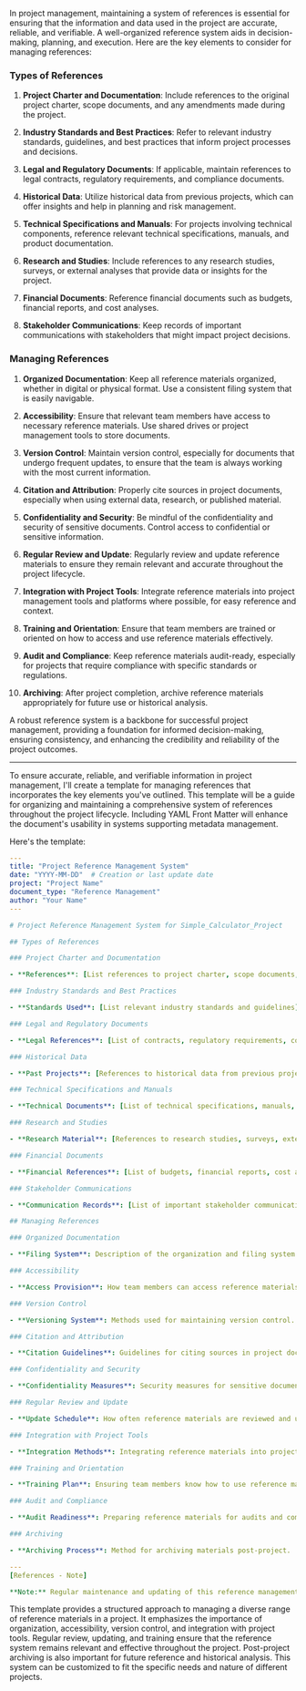 In project management, maintaining a system of references is essential for ensuring that the information and data used in the project are accurate, reliable, and verifiable. A well-organized reference system aids in decision-making, planning, and execution. Here are the key elements to consider for managing references:

### Types of References

1. **Project Charter and Documentation**: Include references to the original project charter, scope documents, and any amendments made during the project.

2. **Industry Standards and Best Practices**: Refer to relevant industry standards, guidelines, and best practices that inform project processes and decisions.

3. **Legal and Regulatory Documents**: If applicable, maintain references to legal contracts, regulatory requirements, and compliance documents.

4. **Historical Data**: Utilize historical data from previous projects, which can offer insights and help in planning and risk management.

5. **Technical Specifications and Manuals**: For projects involving technical components, reference relevant technical specifications, manuals, and product documentation.

6. **Research and Studies**: Include references to any research studies, surveys, or external analyses that provide data or insights for the project.

7. **Financial Documents**: Reference financial documents such as budgets, financial reports, and cost analyses.

8. **Stakeholder Communications**: Keep records of important communications with stakeholders that might impact project decisions.

### Managing References

1. **Organized Documentation**: Keep all reference materials organized, whether in digital or physical format. Use a consistent filing system that is easily navigable.

2. **Accessibility**: Ensure that relevant team members have access to necessary reference materials. Use shared drives or project management tools to store documents.

3. **Version Control**: Maintain version control, especially for documents that undergo frequent updates, to ensure that the team is always working with the most current information.

4. **Citation and Attribution**: Properly cite sources in project documents, especially when using external data, research, or published material.

5. **Confidentiality and Security**: Be mindful of the confidentiality and security of sensitive documents. Control access to confidential or sensitive information.

6. **Regular Review and Update**: Regularly review and update reference materials to ensure they remain relevant and accurate throughout the project lifecycle.

7. **Integration with Project Tools**: Integrate reference materials into project management tools and platforms where possible, for easy reference and context.

8. **Training and Orientation**: Ensure that team members are trained or oriented on how to access and use reference materials effectively.

9. **Audit and Compliance**: Keep reference materials audit-ready, especially for projects that require compliance with specific standards or regulations.

10. **Archiving**: After project completion, archive reference materials appropriately for future use or historical analysis.

A robust reference system is a backbone for successful project management, providing a foundation for informed decision-making, ensuring consistency, and enhancing the credibility and reliability of the project outcomes.

---
To ensure accurate, reliable, and verifiable information in project management, I'll create a template for managing references that incorporates the key elements you've outlined. This template will be a guide for organizing and maintaining a comprehensive system of references throughout the project lifecycle. Including YAML Front Matter will enhance the document's usability in systems supporting metadata management.

Here's the template:

```yaml
---
title: "Project Reference Management System"
date: "YYYY-MM-DD"  # Creation or last update date
project: "Project Name"
document_type: "Reference Management"
author: "Your Name"
---

# Project Reference Management System for Simple_Calculator_Project

## Types of References

### Project Charter and Documentation

- **References**: [List references to project charter, scope documents, amendments]

### Industry Standards and Best Practices

- **Standards Used**: [List relevant industry standards and guidelines]

### Legal and Regulatory Documents

- **Legal References**: [List of contracts, regulatory requirements, compliance documents]

### Historical Data

- **Past Projects**: [References to historical data from previous projects]

### Technical Specifications and Manuals

- **Technical Documents**: [List of technical specifications, manuals, product documentation]

### Research and Studies

- **Research Material**: [References to research studies, surveys, external analyses]

### Financial Documents

- **Financial References**: [List of budgets, financial reports, cost analyses]

### Stakeholder Communications

- **Communication Records**: [List of important stakeholder communications]

## Managing References

### Organized Documentation

- **Filing System**: Description of the organization and filing system.

### Accessibility

- **Access Provision**: How team members can access reference materials.

### Version Control

- **Versioning System**: Methods used for maintaining version control.

### Citation and Attribution

- **Citation Guidelines**: Guidelines for citing sources in project documents.

### Confidentiality and Security

- **Confidentiality Measures**: Security measures for sensitive documents.

### Regular Review and Update

- **Update Schedule**: How often reference materials are reviewed and updated.

### Integration with Project Tools

- **Integration Methods**: Integrating reference materials into project management tools.

### Training and Orientation

- **Training Plan**: Ensuring team members know how to use reference materials.

### Audit and Compliance

- **Audit Readiness**: Preparing reference materials for audits and compliance checks.

### Archiving

- **Archiving Process**: Method for archiving materials post-project.

---
[References - Note]

**Note:** Regular maintenance and updating of this reference management system are essential to support informed decision-making and enhance the project's credibility and reliability.
```

This template provides a structured approach to managing a diverse range of reference materials in a project. It emphasizes the importance of organization, accessibility, version control, and integration with project tools. Regular review, updating, and training ensure that the reference system remains relevant and effective throughout the project. Post-project archiving is also important for future reference and historical analysis. This system can be customized to fit the specific needs and nature of different projects.